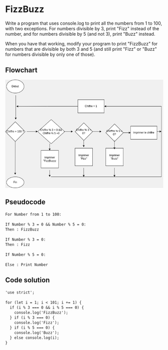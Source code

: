 # FizzBuzz

Write a program that uses console.log to print all the numbers from 1 to 100, with two exceptions. For numbers divisible by 3, print "Fizz" instead of the number, and for numbers divisible by 5 (and not 3), print "Buzz" instead.

When you have that working, modify your program to print "FizzBuzz" for numbers that are divisible by both 3 and 5 (and still print "Fizz" or "Buzz" for numbers divisible by only one of those).

## Flowchart    

![Flowchart](02%20(1).png)  

## Pseudocode   

```
For Number from 1 to 100: 

If Number % 3 = 0 && Number % 5 = 0: 
Then : FizzBuzz

If Number % 3 = 0: 
Then : Fizz

If Number % 5 = 0: 

Else : Print Number   

```

## Code solution   

```
'use strict';

for (let i = 1; i < 101; i += 1) {
  if (i % 3 === 0 && i % 5 === 0) {
    console.log('FizzBuzz');
  } if (i % 3 === 0) {
    console.log('Fizz');
  } if (i % 5 === 0) {
    console.log('Buzz');
  } else console.log(i);
}
```
